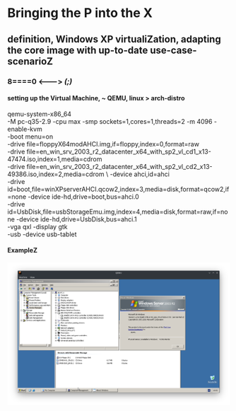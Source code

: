 # Bringing the P into the X
## definition, Windows XP virtualiZation, adapting the core image with up-to-date use-case-scenarioZ
### 8====0 <---> *(;)*

#### setting up the Virtual Machine, ~ QEMU, linux > arch-distro
qemu-system-x86_64 \
-M pc-q35-2.9 -cpu max -smp sockets=1,cores=1,threads=2 -m 4096 -enable-kvm \
-boot menu=on \
-drive file=floppyX64modAHCI.img,if=floppy,index=0,format=raw \
-drive file=en_win_srv_2003_r2_datacenter_x64_with_sp2_vl_cd1_x13-47474.iso,index=1,media=cdrom \
-drive file=en_win_srv_2003_r2_datacenter_x64_with_sp2_vl_cd2_x13-49386.iso,index=2,media=cdrom \ 
-device ahci,id=ahci \
-drive id=boot,file=winXPserverAHCI.qcow2,index=3,media=disk,format=qcow2,if=none -device ide-hd,drive=boot,bus=ahci.0 \
-drive id=UsbDisk,file=usbStorageEmu.img,index=4,media=disk,format=raw,if=none -device ide-hd,drive=UsbDisk,bus=ahci.1 \
-vga qxl -display gtk \
-usb -device usb-tablet

#### ExampleZ
<img src='QEMU_virtualGuest_ex1.png'>
 

